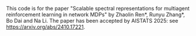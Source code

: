 This code is for the paper "Scalable spectral representations for multiagent reinforcement learning in network MDPs" by Zhaolin Ren*, Runyu Zhang*, Bo Dai and Na Li. The paper has been accepted by AISTATS 2025: see https://arxiv.org/abs/2410.17221. 



